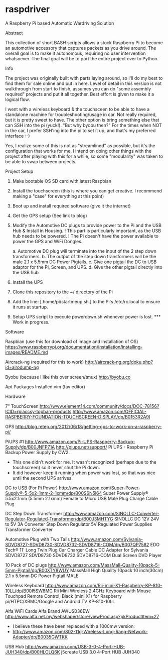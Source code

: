 # raspdriver
A Raspberry Pi based Automatic Wardriving Solution


Abstract

This collection of short BASH scripts allows a stock Raspberry Pi to become an automotive accessory that captures packets as you drive around.  The overall goal is to make it autonomous, requiring no user intervention whatsoever.  The final goal will be to port the entire project over to Python.


Info

The project was originally built with parts laying around, so I'll do my best to find them for sale online and put in here.  Level of detail in this version is not walkthrough from start to finish, assumes you can do "some assembly required" projects and put it all together.  Best effort is given to make it a logical flow.

I went with a wireless keyboard & the touchsceen to be able to have a standalone machine for troubleshooting/usage in car.  Not really required, but it is pretty sweet to have.  The other option is bring something else that can SSH into the pi (yuck!).  "But why byobu then?" For the times when NOT in the car, I prefer SSH'ing into the pi to set it up, and that's my preferred interface :-)

Yes, I realize some of this is not as "streamlined" as possible, but it's the configuration that works for me, I intend on doing other things with the project after playing with this for a while, so some "modularity" was taken to be able to swap between projects.



Project Setup

1. Make bootable OS SD card with latest Raspbian
2. Install the touchscreen (this is where you can get creative.  I recommend making a "case" for everything at this point)
3. Boot up and install required software (give it the internet)
4. Get the GPS setup (See link to blog)
5. Modify the Automotive DC plugs to provide power to the Pi and the USB Hub & Install in Housing.
    ! This part is particularly important, as the USB hub needs to be powered.
    ! The Pi doesn't have the power available to power the GPS and WiFi Dongles.

    a. Automotive DC plug will terminate into the input of the 2 step down transformers.
    b. The output of the step down transformers will be the male 2.1 x 5.5mm DC Power Pigtails.
    c. Give one pigtail the DC to USB adaptor for the Pi, Screen, and UPS.
    d. Give the other pigtail directly into the USB hub
6. Install the UPS
7. Clone this repository to the ~/ directory of the Pi
8. Add the line: [ home/pi/startmeup.sh ]
    to the Pi's /etc/rc.local to ensure it runs at startup.
9. Setup UPS script to execute powerdown.sh whenever power is lost. *** Work in progress.





Software

Raspbian (use this for download of image and installation of OS)
https://www.raspberrypi.org/documentation/installation/installing-images/README.md

Aircrack-ng (required for this to work)
http://aircrack-ng.org/doku.php?id=airodump-ng

Byobu (because I like this over screen/tmux)
http://byobu.co

Apt Packages Installed
vim (fav editor)




Hardware

7" TouchScreen
http://www.element14.com/community/docs/DOC-78156?ICID=rpiaccsy-topban-products
http://www.amazon.com/OFFICIAL-RASPBERRY-FOUNDATION-TOUCHSCREEN-DISPLAY/dp/B0153R2A9I

GPS
http://blog.retep.org/2012/06/18/getting-gps-to-work-on-a-raspberry-pi/

PiUPS #1
http://www.amazon.com/Pi-UPS-Raspberry-Backup-Supply/dp/B00JNFP71A
http://piups.net/support/
Pi UPS - Raspberry Pi Backup Power Supply by CW2.
* This one didn't work for me.  It wasn't recognized (perhaps due to the touchscreen) so it never shut the Pi down.
* It did however keep it running when power was lost, so that was nice until the second UPS arrives.

DC to USB (For Pi Power)
http://www.amazon.com/Super-Power-Supply®-5-5x2-1mm-2-1xmm/dp/B00S6N5I64
Super Power Supply® 5.5x2.1mm (5.5mm 2.1xmm) Female to Micro USB Male Plug Charge Cable Plug

DC Step Down Transformer
http://www.amazon.com/SINOLLC-Converter-Regulator-Regulated-Transformer/dp/B00J3MHTYG
SINOLLC DC 12V 24V to 5V 3A Converter Step Down Regulator 5V Regulated Power Supplies Transformer Converter

Automotive Plug with Two Tails
http://www.amazon.com/Sylvania-SDVD8727-SDVD8730-SDVD8732-SDVD8716-COM/dp/B007QP7582
EDO Tech® 11' Long Twin Plug Car Charger Cable DC Adapter for Sylvania SDVD8727 SDVD8730 SDVD8732 SDVD8716-COM Dual Screen DVD Player

10 Pack of DC plugs
http://www.amazon.com/MassMall-Quality-10pack-5-5mm-Pigtail/dp/B00XTY8WUY
MassMall High Quality 10pack 10 inch(30cm) 2.1 x 5.5mm DC Power Pigtail MALE

Wireless Keyboard
http://www.amazon.com/Rii-mini-X1-Raspberry-KP-810-10LL/dp/B00I5SW8MC
Rii Mini Wireless 2.4GHz Keyboard with Mouse Touchpad Remote Control, Black (mini X1) for Raspberry pi/HTPC/XBMC/Google and Android TV KP-810-10LL

Alfa WiFi Cards
Alfa Brand AWUS036EW
http://www.alfa.net.my/webshaper/store/viewProd.asp?pkProductItem=27
* I believe these have been replaced with a 1000mw version:
* http://www.amazon.com/802-11g-Wireless-Long-Rang-Network-Adapter/dp/B0035GWTKK

USB Hub
http://www.amazon.com/USB-3-0-4-Port-HUB-JUH340/dp/B00HLOLQ6K
j5create USB 3.0 4-Port HUB JUH340


